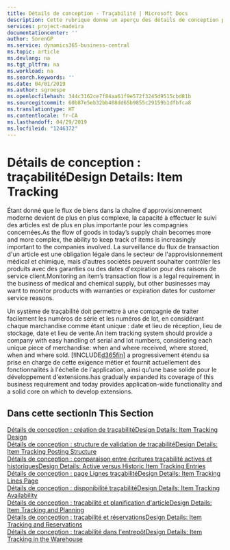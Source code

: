 ```yaml
---
title: Détails de conception - Traçabilité | Microsoft Docs
description: Cette rubrique donne un aperçu des détails de conception pour la traçabilité.
services: project-madeira
documentationcenter: ''
author: SorenGP
ms.service: dynamics365-business-central
ms.topic: article
ms.devlang: na
ms.tgt_pltfrm: na
ms.workload: na
ms.search.keywords: ''
ms.date: 04/01/2019
ms.author: sgroespe
ms.openlocfilehash: 344c3162ce7f84aa61f9e572f3245d9515cbd81b
ms.sourcegitcommit: 60b87e5eb32bb408dd65b9855c29159b1dfbfca8
ms.translationtype: HT
ms.contentlocale: fr-CA
ms.lasthandoff: 04/29/2019
ms.locfileid: "1246372"
---
```

# <a name="design-details-item-tracking"></a><span data-ttu-id="2348e-103">Détails de conception : traçabilité</span><span class="sxs-lookup"><span data-stu-id="2348e-103">Design Details: Item Tracking</span></span>
<span data-ttu-id="2348e-104">Étant donné que le flux de biens dans la chaîne d'approvisionnement moderne devient de plus en plus complexe, la capacité à effectuer le suivi des articles est de plus en plus importante pour les compagnies concernées.</span><span class="sxs-lookup"><span data-stu-id="2348e-104">As the flow of goods in today’s supply chain becomes more and more complex, the ability to keep track of items is increasingly important to the companies involved.</span></span> <span data-ttu-id="2348e-105">La surveillance du flux de transaction d'un article est une obligation légale dans le secteur de l'approvisionnement médical et chimique, mais d'autres sociétés peuvent souhaiter contrôler les produits avec des garanties ou des dates d'expiration pour des raisons de service client.</span><span class="sxs-lookup"><span data-stu-id="2348e-105">Monitoring an item’s transaction flow is a legal requirement in the business of medical and chemical supply, but other businesses may want to monitor products with warranties or expiration dates for customer service reasons.</span></span>  

<span data-ttu-id="2348e-106">Un système de traçabilité doit permettre à une compagnie de traiter facilement les numéros de série et les numéros de lot, en considérant chaque marchandise comme étant unique : date et lieu de réception, lieu de stockage, date et lieu de vente.</span><span class="sxs-lookup"><span data-stu-id="2348e-106">An item tracking system should provide a company with easy handling of serial and lot numbers, considering each unique piece of merchandise: when and where received, where stored, when and where sold.</span></span> [!INCLUDE[d365fin](includes/d365fin_md.md)] <span data-ttu-id="2348e-107">a progressivement étendu sa prise en charge de cette exigence métier et fournit actuellement des fonctionnalités à l'échelle de l'application, ainsi qu'une base solide pour le développement d'extensions.</span><span class="sxs-lookup"><span data-stu-id="2348e-107">has gradually expanded its coverage of this business requirement and today provides application-wide functionality and a solid core on which to develop extensions.</span></span>  

## <a name="in-this-section"></a><span data-ttu-id="2348e-108">Dans cette section</span><span class="sxs-lookup"><span data-stu-id="2348e-108">In This Section</span></span>  
[<span data-ttu-id="2348e-109">Détails de conception : création de traçabilité</span><span class="sxs-lookup"><span data-stu-id="2348e-109">Design Details: Item Tracking Design</span></span>](design-details-item-tracking-design.md)  
[<span data-ttu-id="2348e-110">Détails de conception : structure de validation de traçabilité</span><span class="sxs-lookup"><span data-stu-id="2348e-110">Design Details: Item Tracking Posting Structure</span></span>](design-details-item-tracking-posting-structure.md)  
[<span data-ttu-id="2348e-111">Détails de conception : comparaison entre écritures traçabilité actives et historiques</span><span class="sxs-lookup"><span data-stu-id="2348e-111">Design Details: Active versus Historic Item Tracking Entries</span></span>](design-details-active-versus-historic-item-tracking-entries.md)  
[<span data-ttu-id="2348e-112">Détails de conception : page Lignes traçabilité</span><span class="sxs-lookup"><span data-stu-id="2348e-112">Design Details: Item Tracking Lines Page</span></span>](design-details-item-tracking-lines-window.md)  
[<span data-ttu-id="2348e-113">Détails de conception : disponibilité traçabilité</span><span class="sxs-lookup"><span data-stu-id="2348e-113">Design Details: Item Tracking Availability</span></span>](design-details-item-tracking-availability.md)  
[<span data-ttu-id="2348e-114">Détails de conception : traçabilité et planification d'article</span><span class="sxs-lookup"><span data-stu-id="2348e-114">Design Details: Item Tracking and Planning</span></span>](design-details-item-tracking-and-planning.md)  
[<span data-ttu-id="2348e-115">Détails de conception : traçabilité et réservations</span><span class="sxs-lookup"><span data-stu-id="2348e-115">Design Details: Item Tracking and Reservations</span></span>](design-details-item-tracking-and-reservations.md)  
[<span data-ttu-id="2348e-116">Détails de conception : traçabilité dans l'entrepôt</span><span class="sxs-lookup"><span data-stu-id="2348e-116">Design Details: Item Tracking in the Warehouse</span></span>](design-details-item-tracking-in-the-warehouse.md)
